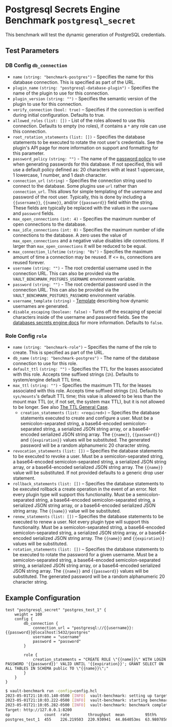 # Postgresql Secrets Engine Benchmark `postgresql_secret`

This benchmark will test the dynamic generation of PostgreSQL credentials.

## Test Parameters
### DB Config `db_connection`
- `name` `(string: "benchmark-postgres")` – Specifies the name for this database
  connection. This is specified as part of the URL.
- `plugin_name` `(string: "postgresql-database-plugin")` - Specifies the name of the plugin to use for this connection.
- `plugin_version` `(string: "")` - Specifies the semantic version of the plugin
  to use for this connection.
- `verify_connection` `(bool: true)` – Specifies if the connection is verified
  during initial configuration. Defaults to true.
- `allowed_roles` `(list: [])` - List of the roles allowed to use this connection.
  Defaults to empty (no roles), if contains a `*` any role can use this connection.
- `root_rotation_statements` `(list: [])` - Specifies the database statements to be
  executed to rotate the root user's credentials. See the plugin's API page for more
  information on support and formatting for this parameter.
- `password_policy` `(string: "")` - The name of the
  [password policy](https://developer.hashicorp.com/vault/docs/concepts/password-policies) to use when generating passwords for this database. If not specified, this will use a default policy defined as: 20 characters with at least 1 uppercase, 1 lowercase, 1 number, and 1 dash character.
- `connection_url` `(string)` - Specifies the connection string used to connect to the
  database. Some plugins use `url` rather than `connection_url`. This allows for simple templating of the username and password of the root user. Typically, this is done by including a `{{username}}`, `{{name}}`, and/or `{{password}}` field within the string. These fields are typically be replaced with the values in the `username` and `password` fields.
- `max_open_connections` `(int: 4)` - Specifies the maximum number of open
  connections to the database.
- `max_idle_connections` `(int: 0)` - Specifies the maximum number of idle
  connections to the database. A zero uses the value of `max_open_connections`
  and a negative value disables idle connections. If larger than
  `max_open_connections` it will be reduced to be equal.
- `max_connection_lifetime` `(string: "0s")` - Specifies the maximum amount of
  time a connection may be reused. If <= `0s`, connections are reused forever.
- `username` `(string: "")` - The root credential username used in the connection URL. This can also be provided via the `VAULT_BENCHMARK_POSTGRES_USERNAME` environment variable.
- `password` `(string: "")` - The root credential password used in the connection URL. This can also be provided via the `VAULT_BENCHMARK_POSTGRES_PASSWORD` environment variable.
- `username_template` `(string)` - [Template](https://developer.hashicorp.com/vault/docs/concepts/username-templating) describing how
  dynamic usernames are generated.
- `disable_escaping` `(boolean: false)` - Turns off the escaping of special characters inside of the username
  and password fields. See the [databases secrets engine docs](https://developer.hashicorp.com/vault/docs/secrets/databases#disable-character-escaping)
  for more information. Defaults to `false`.

### Role Config `role`
- `name` `(string: "benchmark-role")` – Specifies the name of the role to create. This
  is specified as part of the URL.
- `db_name` `(string: "benchmark-postgres")` - The name of the database connection to use for this role.
- `default_ttl` `(string: "")` - Specifies the TTL for the leases
  associated with this role. Accepts time suffixed strings (`1h`).
  Defaults to system/engine default TTL time.
- `max_ttl` `(string: "")` - Specifies the maximum TTL for the leases
  associated with this role. Accepts time suffixed strings (`1h`).
  Defaults to `sys/mounts`'s default TTL time; this value is allowed to be less than the mount max TTL (or, if not set, the system max TTL), but it is not allowed to be longer. See also [The TTL General Case](https://developer.hashicorp.com/vault/docs/concepts/tokens#the-general-case).
  - `creation_statements` `(list: <required>)` – Specifies the database
  statements executed to create and configure a user. Must be a
  semicolon-separated string, a base64-encoded semicolon-separated string, a
  serialized JSON string array, or a base64-encoded serialized JSON string
  array. The `{{name}}`, `{{password}}` and `{{expiration}}` values will be
  substituted. The generated password will be a random alphanumeric 20 character
  string.
- `revocation_statements` `(list: [])` – Specifies the database statements to
  be executed to revoke a user. Must be a semicolon-separated string, a
  base64-encoded semicolon-separated string, a serialized JSON string array, or
  a base64-encoded serialized JSON string array. The `{{name}}` value will be
  substituted. If not provided defaults to a generic drop user statement.
- `rollback_statements` `(list: [])` – Specifies the database statements to be
  executed rollback a create operation in the event of an error. Not every
  plugin type will support this functionality. Must be a semicolon-separated
  string, a base64-encoded semicolon-separated string, a serialized JSON string
  array, or a base64-encoded serialized JSON string array. The `{{name}}` value
  will be substituted.
- `renew_statements` `(list: [])` – Specifies the database statements to be
  executed to renew a user. Not every plugin type will support this
  functionality. Must be a semicolon-separated string, a base64-encoded
  semicolon-separated string, a serialized JSON string array, or a
  base64-encoded serialized JSON string array. The `{{name}}` and
  `{{expiration}}` values will be substituted.
- `rotation_statements` `(list: [])` – Specifies the database statements to be
  executed to rotate the password for a given username. Must be a
  semicolon-separated string, a base64-encoded semicolon-separated string, a
  serialized JSON string array, or a base64-encoded serialized JSON string
  array. The `{{name}}` and `{{password}}` values will be substituted. The
  generated password will be a random alphanumeric 20 character string.


## Example Configuration 
```hcl
test "postgresql_secret" "postgres_test_1" {
    weight = 100
    config {
        db_connection {
            connection_url = "postgresql://{{username}}:{{password}}@localhost:5432/postgres"
            username = "username"
            password = "password"
        }

        role {
            creation_statements = "CREATE ROLE \"{{name}}\" WITH LOGIN PASSWORD '{{password}}' VALID UNTIL '{{expiration}}'; GRANT SELECT ON ALL TABLES IN SCHEMA public TO \"{{name}}\";"
        }
    }
}
```

```bash
$ vault-benchmark run -config=config.hcl
2023-05-01T21:10:03.140-0500 [INFO]  vault-benchmark: setting up targets
2023-05-01T21:10:03.222-0500 [INFO]  vault-benchmark: starting benchmarks: duration=2s
2023-05-01T21:10:05.282-0500 [INFO]  vault-benchmark: benchmark complete
Target: http://127.0.0.1:8200
op               count  rate        throughput  mean         95th%        99th%        successRatio
postgres_test_1  455    226.219503  220.930941  44.864053ms  63.980785ms  77.447877ms  100.00%
```
